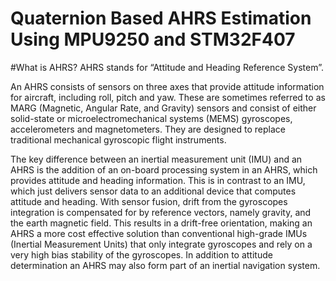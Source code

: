 # Quaternion Based AHRS Estimation Using MPU9250 and STM32F407
#What is AHRS?
AHRS stands for “Attitude and Heading Reference System”.

An AHRS consists of sensors on three axes that provide attitude information for aircraft, including roll, pitch and yaw. These are sometimes referred to as MARG (Magnetic, Angular Rate, and Gravity) sensors and consist of either solid-state or microelectromechanical systems (MEMS) gyroscopes, accelerometers and magnetometers. They are designed to replace traditional mechanical gyroscopic flight instruments.

The key difference between an inertial measurement unit (IMU) and an AHRS is the addition of an on-board processing system in an AHRS, which provides attitude and heading information. This is in contrast to an IMU, which just delivers sensor data to an additional device that computes attitude and heading. With sensor fusion, drift from the gyroscopes integration is compensated for by reference vectors, namely gravity, and the earth magnetic field. This results in a drift-free orientation, making an AHRS a more cost effective solution than conventional high-grade IMUs (Inertial Measurement Units) that only integrate gyroscopes and rely on a very high bias stability of the gyroscopes. In addition to attitude determination an AHRS may also form part of an inertial navigation system.
